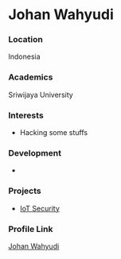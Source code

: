 # Johan Wahyudi

### Location

Indonesia

### Academics

Sriwijaya University

### Interests

- Hacking some stuffs

### Development

- 

### Projects

- [IoT Security](https://github.com/johanwahyudi/IoT)

### Profile Link

[Johan Wahyudi](https://github.com/johanwahyudi/IoT)
